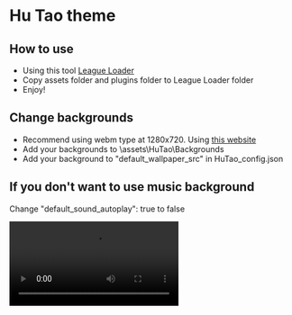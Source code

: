 # Hu Tao theme
## How to use
- Using this tool [League Loader](https://leagueloader.app)
- Copy assets folder and plugins folder to League Loader folder
- Enjoy!
## Change backgrounds
- Recommend using webm type at 1280x720. Using [this website](https://cloudconvert.com/mp4-to-webm)
- Add your backgrounds to \assets\HuTao\Backgrounds
- Add your background to "default_wallpaper_src" in HuTao_config.json
## If you don't want to use music background
Change "default_sound_autoplay": true to false

<video src="https://user-images.githubusercontent.com/59478113/217834981-941e4ba1-fe6e-46bd-bdb4-980b194f248c.mp4"></video>